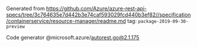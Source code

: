 Generated from https://github.com/Azure/azure-rest-api-specs/tree/3c764635e7d442b3e74caf593029fcd440b3ef82//specification/containerservice/resource-manager/readme.md tag: `package-2019-09-30-preview`

Code generator @microsoft.azure/autorest.go@2.1.175


